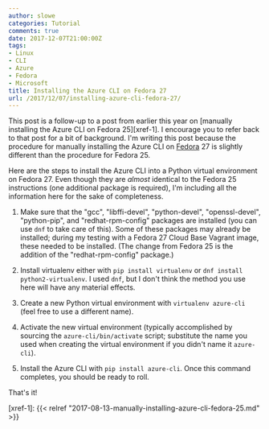 ```yaml
---
author: slowe
categories: Tutorial
comments: true
date: 2017-12-07T21:00:00Z
tags:
- Linux
- CLI
- Azure
- Fedora
- Microsoft
title: Installing the Azure CLI on Fedora 27
url: /2017/12/07/installing-azure-cli-fedora-27/
---
```


This post is a follow-up to a post from earlier this year on [manually installing the Azure CLI on Fedora 25][xref-1]. I encourage you to refer back to that post for a bit of background. I'm writing this post because the procedure for manually installing the Azure CLI on [Fedora][link-1] 27 is slightly different than the procedure for Fedora 25.<!--more-->

Here are the steps to install the Azure CLI into a Python virtual environment on Fedora 27. Even though they are _almost_ identical to the Fedora 25 instructions (one additional package is required), I'm including all the information here for the sake of completeness.

1. Make sure that the "gcc", "libffi-devel", "python-devel", "openssl-devel", "python-pip", and "redhat-rpm-config" packages are installed (you can use `dnf` to take care of this). Some of these packages may already be installed; during my testing with a Fedora 27 Cloud Base Vagrant image, these needed to be installed. (The change from Fedora 25 is the addition of the "redhat-rpm-config" package.)

2. Install virtualenv either with `pip install virtualenv` or `dnf install python2-virtualenv`. I used `dnf`, but I don't think the method you use here will have any material effects.

3. Create a new Python virtual environment with `virtualenv azure-cli` (feel free to use a different name).

4. Activate the new virtual environment (typically accomplished by sourcing the `azure-cli/bin/activate` script; substitute the name you used when creating the virtual environment if you didn't name it `azure-cli`).

5. Install the Azure CLI with `pip install azure-cli`. Once this command completes, you should be ready to roll.

That's it!

[link-1]: https://getfedora.org/
[xref-1]: {{< relref "2017-08-13-manually-installing-azure-cli-fedora-25.md" >}}
